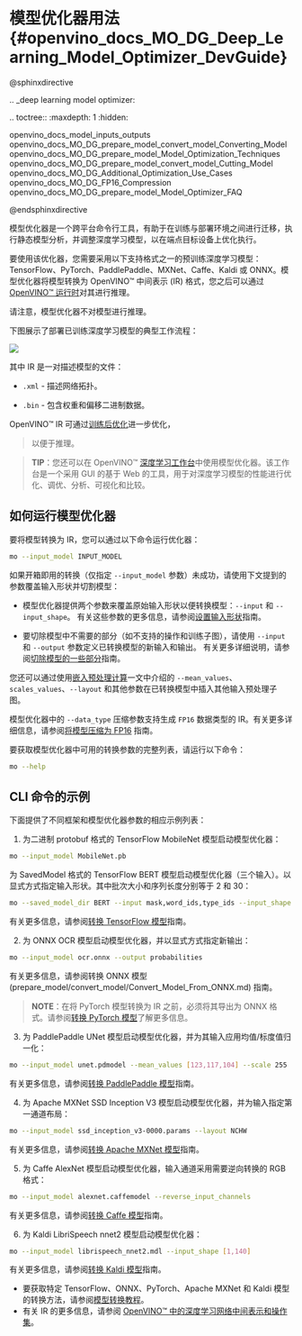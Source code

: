 # 模型优化器用法{#openvino_docs_MO_DG_Deep_Learning_Model_Optimizer_DevGuide}

@sphinxdirective

.. _deep learning model optimizer:

.. toctree::
   :maxdepth: 1
   :hidden:

   openvino_docs_model_inputs_outputs
   openvino_docs_MO_DG_prepare_model_convert_model_Converting_Model
   openvino_docs_MO_DG_prepare_model_Model_Optimization_Techniques 
   openvino_docs_MO_DG_prepare_model_convert_model_Cutting_Model
   openvino_docs_MO_DG_Additional_Optimization_Use_Cases
   openvino_docs_MO_DG_FP16_Compression
   openvino_docs_MO_DG_prepare_model_Model_Optimizer_FAQ

@endsphinxdirective

模型优化器是一个跨平台命令行工具，有助于在训练与部署环境之间进行迁移，执行静态模型分析，并调整深度学习模型，以在端点目标设备上优化执行。

要使用该优化器，您需要采用以下支持格式之一的预训练深度学习模型：TensorFlow、PyTorch、PaddlePaddle、MXNet、Caffe、Kaldi 或 ONNX。模型优化器将模型转换为 OpenVINO™ 中间表示 (IR) 格式，您之后可以通过 [OpenVINO™ 运行时](../OV_Runtime_UG/openvino_intro.md)对其进行推理。

请注意，模型优化器不对模型进行推理。

下图展示了部署已训练深度学习模型的典型工作流程：

![](img/BASIC_FLOW_MO_simplified.svg)

其中 IR 是一对描述模型的文件：

* <code>.xml</code> - 描述网络拓扑。

* <code>.bin</code> - 包含权重和偏移二进制数据。

OpenVINO™ IR 可通过[训练后优化](../../tools/pot/docs/Introduction.md)进一步优化，
> 以便于推理。

> **TIP**：您还可以在 OpenVINO™ [深度学习工作台](https://docs.openvino.ai/latest/workbench_docs_Workbench_DG_Introduction.html)中使用模型优化器。该工作台是一个采用 GUI 的基于 Web 的工具，用于对深度学习模型的性能进行优化、调优、分析、可视化和比较。

## 如何运行模型优化器

要将模型转换为 IR，您可以通过以下命令运行优化器：

```sh
mo --input_model INPUT_MODEL
```

如果开箱即用的转换（仅指定 `--input_model` 参数）未成功，请使用下文提到的参数覆盖输入形状并切割模型：

- 模型优化器提供两个参数来覆盖原始输入形状以便转换模型：`--input` 和 `--input_shape`。
   有关这些参数的更多信息，请参阅[设置输入形状](prepare_model/convert_model/Converting_Model.md)指南。

- 要切除模型中不需要的部分（如不支持的操作和训练子图），请使用 `--input` 和 `--output` 参数定义已转换模型的新输入和输出。
   有关更多详细说明，请参阅[切除模型的一些部分](prepare_model/convert_model/Cutting_Model.md)指南。

您还可以通过使用[嵌入预处理计算](prepare_model/Additional_Optimizations.md)一文中介绍的 `--mean_values`、`scales_values`、`--layout` 和其他参数在已转换模型中插入其他输入预处理子图。

模型优化器中的 `--data_type` 压缩参数支持生成 `FP16` 数据类型的 IR。有关更多详细信息，请参阅[将模型压缩为 FP16](prepare_model/FP16_Compression.md) 指南。

要获取模型优化器中可用的转换参数的完整列表，请运行以下命令：

```sh
mo --help
```

## CLI 命令的示例

下面提供了不同框架和模型优化器参数的相应示例列表：

1. 为二进制 protobuf 格式的 TensorFlow MobileNet 模型启动模型优化器：
```sh
mo --input_model MobileNet.pb
```
为 SavedModel 格式的 TensorFlow BERT 模型启动模型优化器（三个输入）。以显式方式指定输入形状。其中批次大小和序列长度分别等于 2 和 30：
```sh
mo --saved_model_dir BERT --input mask,word_ids,type_ids --input_shape [2,30],[2,30],[2,30]
```
有关更多信息，请参阅[转换 TensorFlow 模型](prepare_model/convert_model/Convert_Model_From_TensorFlow.md)指南。

2. 为 ONNX OCR 模型启动模型优化器，并以显式方式指定新输出：
```sh
mo --input_model ocr.onnx --output probabilities
```
有关更多信息，请参阅转换 ONNX 模型 (prepare_model/convert_model/Convert_Model_From_ONNX.md) 指南。

> **NOTE**：在将 PyTorch 模型转换为 IR 之前，必须将其导出为 ONNX 格式。请参阅[转换 PyTorch 模型](prepare_model/convert_model/Convert_Model_From_PyTorch.md)了解更多信息。

3. 为 PaddlePaddle UNet 模型启动模型优化器，并为其输入应用均值/标度值归一化：
```sh
mo --input_model unet.pdmodel --mean_values [123,117,104] --scale 255
```
有关更多信息，请参阅[转换 PaddlePaddle 模型](prepare_model/convert_model/Convert_Model_From_Paddle.md)指南。

4. 为 Apache MXNet SSD Inception V3 模型启动模型优化器，并为输入指定第一通道布局：
```sh
mo --input_model ssd_inception_v3-0000.params --layout NCHW
```
有关更多信息，请参阅[转换 Apache MXNet 模型](prepare_model/convert_model/Convert_Model_From_MxNet.md)指南。

5. 为 Caffe AlexNet 模型启动模型优化器，输入通道采用需要逆向转换的 RGB 格式：
```sh
mo --input_model alexnet.caffemodel --reverse_input_channels
```
有关更多信息，请参阅[转换 Caffe 模型](prepare_model/convert_model/Convert_Model_From_Caffe.md)指南。

6. 为 Kaldi LibriSpeech nnet2 模型启动模型优化器：
```sh
mo --input_model librispeech_nnet2.mdl --input_shape [1,140]
```
有关更多信息，请参阅[转换 Kaldi 模型](prepare_model/convert_model/Convert_Model_From_Kaldi.md)指南。

- 要获取特定 TensorFlow、ONNX、PyTorch、Apache MXNet 和 Kaldi 模型的转换方法，请参阅[模型转换教程](prepare_model/convert_model/Convert_Model_Tutorials.md)。
- 有关 IR 的更多信息，请参阅 [OpenVINO™ 中的深度学习网络中间表示和操作集](IR_and_opsets.md)。
